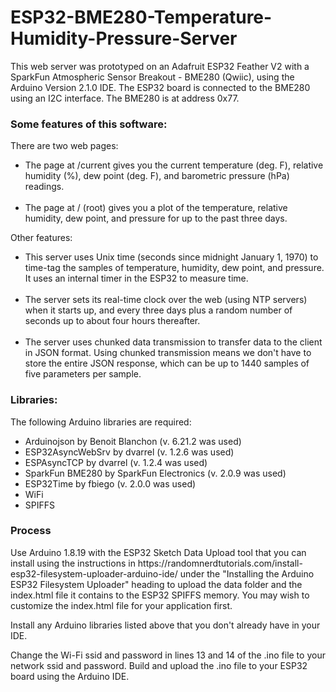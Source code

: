 # ESP32-BME280-Temperature-Humidity-Pressure-Server
This web server was prototyped on an Adafruit ESP32 Feather V2 with a SparkFun Atmospheric Sensor Breakout - BME280 (Qwiic), using the Arduino Version 2.1.0 IDE.  The ESP32 board is connected to the BME280 using an I2C interface.  The BME280 is at address 0x77.

<h3>Some features of this software:<br></h3>
There are two web pages:

* The page at <ip address>/current gives you the current temperature (deg. F), relative humidity (%), dew point (deg. F), and barometric pressure (hPa) readings.<br><br>
* The page at <ip address>/ (root) gives you a plot of the temperature, relative humidity, dew point, and pressure for up to the past three days.<br><p>

Other features:<br>
* This server uses Unix time (seconds since midnight January 1, 1970) to time-tag the samples of temperature, humidity, dew point, and pressure.  It uses an internal timer in the ESP32 to measure time.<br><br>
* The server sets its real-time clock over the web (using NTP servers) when it starts up, and every three days plus a random number of seconds up to about four hours thereafter.<br><br>
* The server uses chunked data transmission to transfer data to the client in JSON format.  Using chunked transmission means we don't have to store the entire JSON response, which can be up to 1440 samples of five parameters per sample.<br><p>

<h3>Libraries:</h3>

The following Arduino libraries are required:<p>
* Arduinojson by Benoit Blanchon (v. 6.21.2 was used)<br>
* ESP32AsyncWebSrv by dvarrel (v. 1.2.6 was used)<br>
* ESPAsyncTCP by dvarrel (v. 1.2.4 was used)<br>
* SparkFun BME280 by SparkFun Electronics (v. 2.0.9 was used)<br>
* ESP32Time by fbiego (v. 2.0.0 was used)<br>
* WiFi<br>
* SPIFFS</p>

<h3>Process</h3>
Use Arduino 1.8.19 with the ESP32 Sketch Data Upload tool that you can install using the instructions in https://randomnerdtutorials.com/install-esp32-filesystem-uploader-arduino-ide/ under the "Installing the Arduino ESP32 Filesystem Uploader" heading to upload the data folder and the index.html file it contains to the ESP32 SPIFFS memory.  You may wish to customize the index.html file for your application first.<p>
Install any Arduino libraries listed above that you don't already have in your IDE.<p>
Change the Wi-Fi ssid and password in lines 13 and 14 of the .ino file to your network ssid and password.  Build and upload the .ino file to your ESP32 board using the Arduino IDE.
